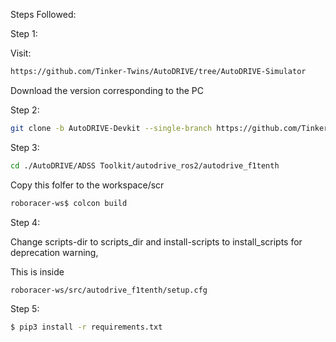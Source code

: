 Steps Followed: 

Step 1:

Visit: 
```bash
https://github.com/Tinker-Twins/AutoDRIVE/tree/AutoDRIVE-Simulator
```

Download the version corresponding to the PC


Step 2:

```bash
git clone -b AutoDRIVE-Devkit --single-branch https://github.com/Tinker-Twins/AutoDRIVE.git
```


Step 3:

```bash
cd ./AutoDRIVE/ADSS Toolkit/autodrive_ros2/autodrive_f1tenth
```

Copy this folfer to the workspace/scr

```bash
roboracer-ws$ colcon build
```

Step 4:

Change scripts-dir to scripts_dir and install-scripts to install_scripts for deprecation warning,


This is inside 

```
roboracer-ws/src/autodrive_f1tenth/setup.cfg
```


Step 5:

```bash
$ pip3 install -r requirements.txt
```

